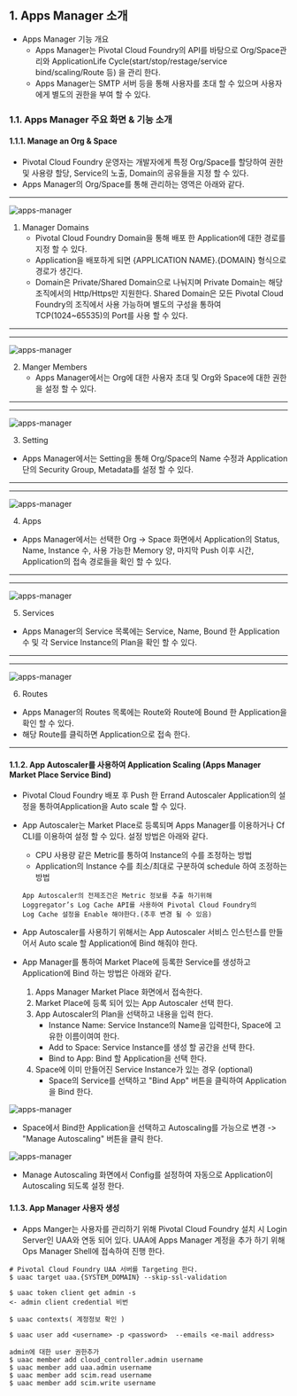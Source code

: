 ## 1. Apps Manager 소개

- Apps Manager 기능 개요
	- Apps Manager는 Pivotal Cloud Foundry의 API를 바탕으로 Org/Space관리와 ApplicationLife Cycle(start/stop/restage/service bind/scaling/Route 등) 을 관리 한다.
	- Apps Manager는 SMTP 서버 등을 통해 사용자를 초대 할 수 있으며 사용자에게 별도의 권한을 부여 할 수 있다.

### 1.1. Apps Manager 주요 화면 & 기능 소개

#### 1.1.1. Manage an Org & Space

- Pivotal Cloud Foundry 운영자는 개발자에게 특정 Org/Space를 할당하여 권한 및 사용량 할당, Service의 노출, Domain의 공유들을 지정 할 수 있다.
- Apps Manager의 Org/Space를 통해 관리하는 영역은 아래와 같다.

---

![apps-manager][appsman-image-1]

1. Manager Domains
	- Pivotal Cloud Foundry Domain을 통해 배포 한 Application에 대한 경로를 지정 할 수 있다.
	- Application을 배포하게 되면 {APPLICATION NAME}.{DOMAIN} 형식으로 경로가 생긴다.
	- Domain은 Private/Shared Domain으로 나눠지며 Private Domain는 해당 조직에서의 Http/Https만 지원한다.  Shared Domain은 모든 Pivotal Cloud Foundry의 조직에서 사용 가능하며 별도의 구성을 통하여 TCP(1024~65535)의 Port를 사용 할 수 있다.
---
---

![apps-manager][appsman-image-2]

2.  Manger Members
	- Apps Manager에서는 Org에 대한 사용자 초대 및 Org와 Space에 대한 권한을 설정 할 수 있다.
---
---

![apps-manager][appsman-image-3]

3. Setting
- Apps Manager에서는 Setting을 통해 Org/Space의 Name 수정과 Application 단의 Security Group, Metadata를 설정 할 수 있다.
---
---

![apps-manager][appsman-image-4]

4. Apps
- Apps Manager에서는 선택한 Org -> Space 화면에서 Application의 Status, Name, Instance 수, 사용 가능한 Memory 양, 마지막 Push 이후 시간, Application의 접속 경로들을 확인 할 수 있다.
---

---

![apps-manager][appsman-image-5]

5. Services
- Apps Manager의 Service 목록에는 Service, Name, Bound 한 Application 수 및 각 Service Instance의 Plan을 확인 할 수 있다.

---

---

![apps-manager][appsman-image-6]

6. Routes
- Apps Manager의 Routes 목록에는 Route와 Route에 Bound 한 Application을 확인 할 수 있다.
- 해당 Route를 클릭하면 Application으로 접속 한다.

---

#### 1.1.2. App Autoscaler를  사용하여 Application Scaling (Apps Manager Market Place Service Bind)

- Pivotal Cloud Foundry 배포 후 Push 한 Errand Autoscaler Application의 설정을 통하여Application을 Auto scale 할 수 있다.
- App Autoscaler는 Market Place로 등록되며 Apps Manager를 이용하거나 Cf CLI를 이용하여 설정 할 수 있다. 설정 방법은 아래와 같다.
	- CPU 사용량 같은 Metric를 통하여  Instance의 수를 조정하는 방법
	- Application의 Instance 수를 최소/최대로 구분하여 schedule 하여 조정하는 방법
	```
	App Autoscaler의 전제조건은 Metric 정보를 추출 하기위해
	Loggregator’s Log Cache API를 사용하여 Pivotal Cloud Foundry의
	Log Cache 설정을 Enable 해야한다.(추후 변경 될 수 있음)
	```

- App Autoscaler를 사용하기 위해서는 App Autoscaler 서비스 인스턴스를 만들어서  Auto scale 할 Application에 Bind 해줘야 한다.

- App Manager를 통하여 Market Place에 등록한 Service를 생성하고 Application에 Bind 하는 방법은 아래와 같다.
	1. Apps Manager Market Place 화면에서 접속한다.
	2. Market Place에 등록 되어 있는 App Autoscaler 선택 한다.
	3. App Autoscaler의 Plan을 선택하고 내용을 입력 한다.
		- Instance Name: Service Instance의 Name을 입력한다, Space에 고유한 이름이여여 한다.
		- Add to Space: Service Instance를 생성 할 공간을 선택 한다.
		- Bind to App: Bind 할 Application을 선택 한다.
	4. Space에 이미 만들어진 Service Instance가 있는 경우 (optional)
		- Space의 Service를 선택하고 "Bind App" 버튼을 클릭하여 Application을 Bind 한다.

![apps-manager][appsman-image-7]

- Space에서 Bind한 Application을 선택하고 Autoscaling를 가능으로 변경 -> "Manage Autoscaling"  버튼을 클릭 한다.

![apps-manager][appsman-image-8]

- Manage Autoscaling 화면에서 Config를 설정하여 자동으로 Application이 Autoscaling 되도록 설정 한다.

#### 1.1.3. App Manager 사용자 생성

- Apps Manger는 사용자를 관리하기 위해 Pivotal Cloud Foundry 설치 시 Login Server인 UAA와 연동 되어 있다. UAA에 Apps Manager 계정을 추가 하기 위해 Ops Manager Shell에 접속하여 진행 한다.

```
# Pivotal Cloud Foundry UAA 서버를 Targeting 한다.
$ uaac target uaa.{SYSTEM_DOMAIN} --skip-ssl-validation

$ uaac token client get admin -s 
<- admin client credential 비번

$ uaac contexts( 계정정보 확인 )    

$ uaac user add <username> -p <password>  --emails <e-mail address>

admin에 대한 user 권한추가
$ uaac member add cloud_controller.admin username
$ uaac member add uaa.admin username
$ uaac member add scim.read username
$ uaac member add scim.write username

```
[appsman-image-1]:./images/appsman-1.png
[appsman-image-2]:./images/appsman-2.png
[appsman-image-3]:./images/appsman-3.png
[appsman-image-4]:./images/appsman-4.png
[appsman-image-5]:./images/appsman-5.png
[appsman-image-6]:./images/appsman-6.png
[appsman-image-7]:./images/appsman-7.png
[appsman-image-8]:./images/appsman-8.png


